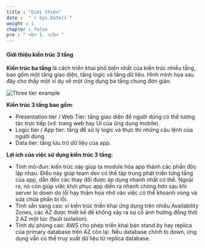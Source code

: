 ```yaml
---
title : "Giới thiệu"
date :  "`r Sys.Date()`" 
weight : 1 
chapter : false
pre : " <b> 1. </b> "
---
```


#### Giới thiệu kiến trúc 3 tầng

**Kiến trúc ba tầng** là cách triển khai phổ biến nhất của kiến ​​trúc nhiều tầng, bao gồm một tầng giao diện, tầng logic và tầng dữ liệu. Hình minh họa sau đây cho thấy một ví dụ về một ứng dụng ba tầng chung đơn giản.

![Three tier example](/images/1-Introduce/3TierExample.png?featherlight=false&width=50pc)

**Kiến trúc 3 tầng bao gồm**:
- Presentation tier / Web Tier: tầng giao diện để người dùng có thể tương tác trực tiếp (vd: trang web hay UI của ứng dụng mobile).
- Logic tier / App tier: tầng để xử lý logic và thực thi những câu lệnh của người dùng.
- Data tier: tầng lưu trữ dữ liệu của app.

**Lợi ích của việc sử dụng kiến trúc 3 tầng:**
- Tính mô-đun: kiến trúc này giúp ta module hóa app thành các phần độc lập nhau. Điều này giúp team dev có thể tập trung phát triển từng tầng của app, dẫn đến các thay đổi được áp dụng nhanh nhất có thể. Ngoài ra, nó còn giúp việc khôi phục app diễn ra nhanh chóng hơn sau khi server bị down do lỗi hay thảm họa nhờ vào việc có thể khoanh vùng và sửa chữa phần bị lỗi.
- Tính sẵn sàng cao: vì kiến trúc triển khai ứng dụng trên nhiều Availability Zones, các AZ được thiết kế để không xảy ra sự cố ảnh hưởng đồng thời 2 AZ một lúc (fault isolation).
- Tính dự phòng cao: AWS cho phép triển khai bản stand by hay replica của primary database trên AZ còn lại. Nếu database chính bị down, ứng dụng vẫn có thể truy xuất dữ liệu từ replica database.